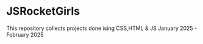 # JSRocketGirls
This repository collects projects done ising CSS,HTML & JS
January 2025 - February 2025
